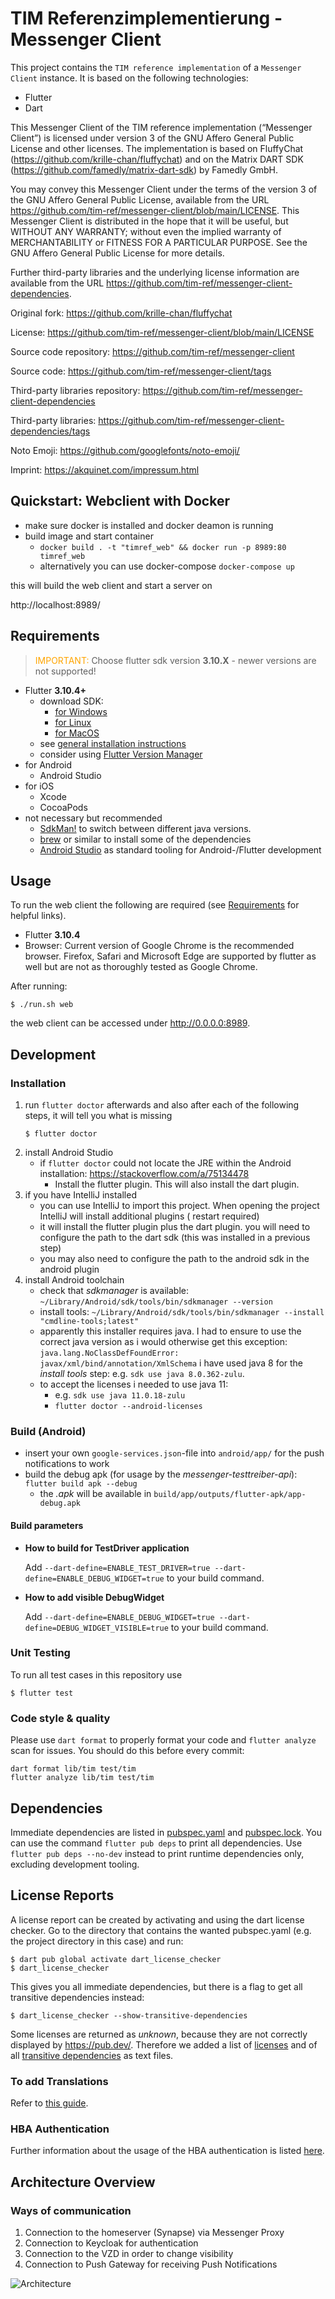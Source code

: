 # TIM Referenzimplementierung - Messenger Client

This project contains the `TIM reference implementation` of a `Messenger Client` instance. It is based on the following technologies:
* Flutter 
* Dart

This Messenger Client of the TIM reference implementation (“Messenger Client”) is licensed under version 3 of the GNU Affero General Public License and other licenses. The implementation is based on FluffyChat (https://github.com/krille-chan/fluffychat) and on the Matrix DART SDK (https://github.com/famedly/matrix-dart-sdk) by Famedly GmbH.

You may convey this Messenger Client under the terms of the version 3 of the GNU Affero General Public License, available from the URL https://github.com/tim-ref/messenger-client/blob/main/LICENSE.
This Messenger Client is distributed in the hope that it will be useful, but WITHOUT ANY WARRANTY; without even the implied warranty of MERCHANTABILITY or FITNESS FOR A PARTICULAR PURPOSE. See the GNU Affero General Public License for more details.

Further third-party libraries and the underlying license information are available from the URL https://github.com/tim-ref/messenger-client-dependencies.

Original fork: https://github.com/krille-chan/fluffychat

License: https://github.com/tim-ref/messenger-client/blob/main/LICENSE

Source code repository: https://github.com/tim-ref/messenger-client

Source code: https://github.com/tim-ref/messenger-client/tags

Third-party libraries repository: https://github.com/tim-ref/messenger-client-dependencies

Third-party libraries: https://github.com/tim-ref/messenger-client-dependencies/tags

Noto Emoji: https://github.com/googlefonts/noto-emoji/

Imprint: https://akquinet.com/impressum.html

## Quickstart: Webclient with Docker 

- make sure docker is installed and docker deamon is running
- build image and start container
  - `docker build . -t "timref_web" && docker run -p 8989:80 timref_web`
  - alternatively you can use docker-compose `docker-compose up`

this will build the web client and start a server on

http://localhost:8989/


## Requirements

> <span style="color:orange;">IMPORTANT:</span> Choose flutter sdk version **3.10.X** - newer versions are not supported!

* Flutter **3.10.4+**
    * download SDK:
        * [for Windows](https://docs.flutter.dev/release/archive?tab=windows)
        * [for Linux](https://docs.flutter.dev/release/archive?tab=linux)
        * [for MacOS](https://docs.flutter.dev/release/archive?tab=macos)
    * see [general installation instructions](https://docs.flutter.dev/get-started/install)
    * consider using [Flutter Version Manager](https://fvm.app/docs/guides/basic_commands/)
* for Android
    * Android Studio
* for iOS
    * Xcode
    * CocoaPods
* not necessary but recommended
    * [SdkMan!](https://sdkman.io/) to switch between different java versions.
    * [brew](https://brew.sh) or similar to install some of the dependencies
    * [Android Studio](https://developer.android.com/studio) as standard tooling for Android-/Flutter development

## Usage

To run the web client the following are required (see [Requirements](#requirements) for helpful links).

* Flutter **3.10.4**
* Browser: Current version of Google Chrome is the recommended browser. Firefox, Safari and Microsoft Edge are supported by flutter as well but are not 
as thoroughly tested as Google Chrome.


After running:

```shell
$ ./run.sh web
```

the web client can be accessed under http://0.0.0.0:8989.


## Development

### Installation

1. run `flutter doctor` afterwards and also after each of the following steps, it will tell you what is missing
    ```shell
    $ flutter doctor
    ```
2. install Android Studio
    * if `flutter doctor` could not locate the JRE within the Android installation: https://stackoverflow.com/a/75134478
        * Install the flutter plugin. This will also install the dart plugin.
3. if you have IntelliJ installed
    * you can use IntelliJ to import this project. When opening the project IntelliJ will install additional plugins (
      restart required)
    * it will install the flutter plugin plus the dart plugin. you will need to configure the path to the dart sdk (this
      was installed in a previous step)
    * you may also need to configure the path to the android sdk in the android plugin
4. install Android toolchain
    * check that _sdkmanager_ is available: `~/Library/Android/sdk/tools/bin/sdkmanager --version`
    * install tools: `~/Library/Android/sdk/tools/bin/sdkmanager --install "cmdline-tools;latest"`
    * apparently this installer requires java. I had to ensure to use the correct java version as i would otherwise get
      this exception: `java.lang.NoClassDefFoundError: javax/xml/bind/annotation/XmlSchema`
      i have used java 8 for the _install tools_ step: e.g. `sdk use java 8.0.362-zulu`.
    * to accept the licenses i needed to use java 11:
        * e.g. `sdk use java 11.0.18-zulu`
        * `flutter doctor --android-licenses`

### Build (Android)

* insert your own `google-services.json`-file into `android/app/` for the push notifications to work
* build the debug apk (for usage by the
  _messenger-testtreiber-api_): `flutter build apk --debug`
    * the _.apk_ will be available in `build/app/outputs/flutter-apk/app-debug.apk`

#### Build parameters

* **How to build for TestDriver application**

  Add `--dart-define=ENABLE_TEST_DRIVER=true --dart-define=ENABLE_DEBUG_WIDGET=true` to your build command.


* **How to add visible DebugWidget**

  Add `--dart-define=ENABLE_DEBUG_WIDGET=true --dart-define=DEBUG_WIDGET_VISIBLE=true` to your build command.

### Unit Testing

To run all test cases in this repository use
```shell
$ flutter test
```

### Code style & quality

Please use `dart format` to properly format your code and `flutter analyze` scan for issues. You should do this before every commit:

```shell
dart format lib/tim test/tim
flutter analyze lib/tim test/tim
```

## Dependencies

Immediate dependencies are listed in [pubspec.yaml](pubspec.yaml) and [pubspec.lock](pubspec.lock). 
You can use the command `flutter pub deps` to print all dependencies. 
Use `flutter pub deps --no-dev` instead to print runtime dependencies only, excluding development tooling.

## License Reports

A license report can be created by activating and using the dart license checker. Go to the directory 
that contains the wanted pubspec.yaml (e.g. the project directory in this case) and run:
```shell
$ dart pub global activate dart_license_checker
$ dart_license_checker
```
This gives you all immediate dependencies, but there is a flag to get all transitive dependencies instead:
```shell
$ dart_license_checker --show-transitive-dependencies
```
Some licenses are returned as _unknown_, because they are not correctly displayed by https://pub.dev/.
Therefore we added a list of [licenses](documentation/licenses/package_licenses.txt) and of all [transitive dependencies](documentation/licenses/package_licences_transitive_dependencies.txt) as text files.

### To add Translations
Refer to [this guide](README-translation-guide.md).

### HBA Authentication
Further information about the usage of the HBA authentication is listed [here](README-hba-auth.md).

## Architecture Overview

### Ways of communication
1. Connection to the homeserver (Synapse) via Messenger Proxy
2. Connection to Keycloak for authentication
3. Connection to the VZD in order to change visibility
4. Connection to Push Gateway for receiving Push Notifications

![Architecture](documentation/image/architecture.jpeg)
